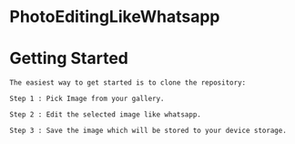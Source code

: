 # PhotoEditingLikeWhatsapp
		
# Getting Started

	The easiest way to get started is to clone the repository:
	
	Step 1 : Pick Image from your gallery.
	
	Step 2 : Edit the selected image like whatsapp.

	Step 3 : Save the image which will be stored to your device storage.
